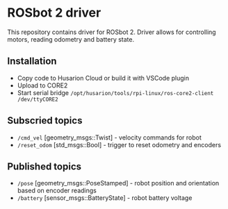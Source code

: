 # ROSbot 2 driver

This repository contains driver for ROSbot 2. Driver allows for controlling motors, reading odometry and battery state.

## Installation

* Copy code to Husarion Cloud or build it with VSCode plugin
* Upload to CORE2
* Start serial bridge `/opt/husarion/tools/rpi-linux/ros-core2-client /dev/ttyCORE2`

## Subscried topics

* `/cmd_vel` [geometry_msgs::Twist] - velocity commands for robot
* `/reset_odom` [std_msgs::Bool] - trigger to reset odometry and encoders

## Published topics

* `/pose` [geometry_msgs::PoseStamped] - robot position and orientation based on encoder readings
* `/battery` [sensor_msgs::BatteryState] - robot battery voltage
